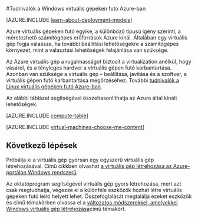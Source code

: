 <properties
    pageTitle="Tudnivalók a Windows virtuális gépeken futó |} Microsoft Azure"
    description="Tudjon meg többet az alapjai Windows virtuális gépeken futó használja a két környezetben modellek Azure-ban."
    services="virtual-machines-windows"
    documentationCenter=""
    authors="cynthn"
    manager="timlt"
    editor="tysonn"
    tags="azure-resource-manager,azure-service-management"/>

<tags
    ms.service="virtual-machines-windows"
    ms.workload="infrastructure-services"
    ms.tgt_pltfrm="vm-windows"
    ms.devlang="na"
    ms.topic="get-started-article"
    ms.date="09/27/2016"
    ms.author="cynthn"/>

#<a name="about-windows-virtual-machines-in-azure"></a>Tudnivalók a Windows virtuális gépeken futó Azure-ban

[AZURE.INCLUDE [learn-about-deployment-models](../../includes/learn-about-deployment-models-both-include.md)]


Azure virtuális gépeken futó egyike, a különböző típusú igény szerinti, a méretezhető számítógépes erőforrások Azure kínál. Általában egy virtuális gép fogja válassza, ha további beállítási lehetőségekre a számítógépes környezet, mint a választási lehetőségek felajánlása van szüksége.

Az Azure virtuális gép a rugalmasságot biztosít a virtualization anélkül, hogy vásárol, és a tényleges hardver a virtuális gépen futó karbantartása. Azonban van szüksége a virtuális gép – beállítása, javítása és a szoftver, a virtuális gépen futó karbantartása megőrzéséhez. További [tudnivalók a Linux virtuális gépeken futó Azure-ban](virtual-machines-linux-about.md).

Az alábbi táblázat segítségével összehasonlíthatja az Azure által kínált lehetőségek.

[AZURE.INCLUDE [compute-table](../../includes/compute-options-table.md)]

[AZURE.INCLUDE [virtual-machines-choose-me-content](../../includes/virtual-machines-choose-me-content.md)]


## <a name="next-steps"></a>Következő lépések

Próbálja ki a virtuális gép gyorsan egy egyszerű virtuális gép létrehozásával. Című cikkben olvashat [a virtuális gép létrehozása az Azure-portálon Windows rendszerű](virtual-machines-windows-hero-tutorial.md).

Az oktatóprogram segítségével virtuális gép gyors létrehozása, mert azt csak megtudhatja, végezze el a különféle eszközök hozhat létre virtuális gépeken futó leíró helyett lehet. Összefoglalását megtalálja ezeket eszközök és című témakörben olvassa el a [változatos módszerekkel, amelyekkel Windows virtuális gép létrehozása](virtual-machines-windows-creation-choices.md)című témakört.

